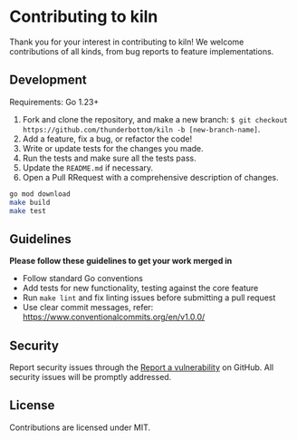 # Contributing to kiln

Thank you for your interest in contributing to kiln! We welcome contributions of all kinds, from bug reports to feature implementations.

## Development

Requirements: Go 1.23+

1. Fork and clone the repository, and make a new branch: `$ git checkout https://github.com/thunderbottom/kiln -b [new-branch-name]`.
2. Add a feature, fix a bug, or refactor the code!
3. Write or update tests for the changes you made.
4. Run the tests and make sure all the tests pass.
5. Update the `README.md` if necessary.
6. Open a Pull RRequest with a comprehensive description of changes.

```bash
go mod download
make build
make test
```

## Guidelines

**Please follow these guidelines to get your work merged in**

- Follow standard Go conventions
- Add tests for new functionality, testing against the core feature
- Run `make lint` and fix linting issues before submitting a pull request
- Use clear commit messages, refer: https://www.conventionalcommits.org/en/v1.0.0/

## Security

Report security issues through the [Report a vulnerability](https://github.com/Thunderbottom/kiln/security) on GitHub. All security issues will be promptly addressed.

## License

Contributions are licensed under MIT.
